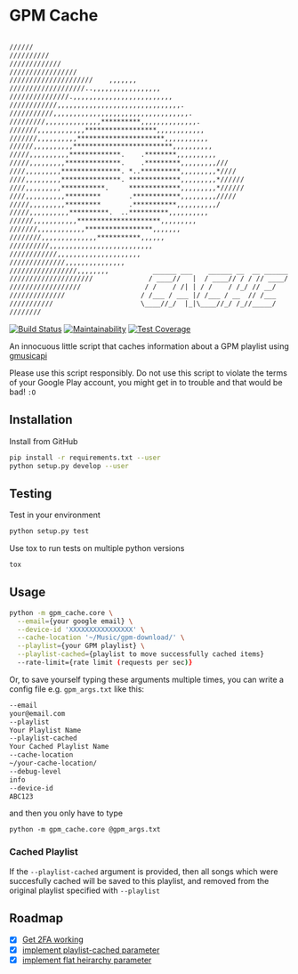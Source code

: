 # GPM Cache

```txt

//////
//////////
/////////////
/////////////////
/////////////////////    ,,,,,,,
///////////////////..,,,,,,,,,,,,,,,,,
///////////////.,,,,,,,,,,,,,,,,,,,,,,,,,
////////////,,,,,,,,,,,,,,,,,,,,,,,,,,,,,,,.
///////////,,,,,,,,,,,,,,,,,,,,,,,,,,,,,,,,,,.
/////////,,,,,,,,,,,,,,**********,,,,,,,,,,,,,,.
///////,,,,,,,,,,,,******************,,,,,,,,,,,,
///////,,,,,,,,,,**********************,,,,,,,,,,,
//////,,,,,,,,,,*************************,,,,,,,,,,
/////,,,,,,,,,,*************.    .********,,,,,,,,,,
/////,,,,,,,,,**************.    .*********,,,,,,,,,///
////,,,,,,,,,***************. *..**********,,,,,,,,,*////
////,,,,,,,,,***************. *************,,,,,,,,,*//////
////,,,,,,,,,***********.     *************,,,,,,,,,*//////
////,,,,,,,,,,*********       .************,,,,,,,,,/////
/////,,,,,,,,,*********       .***********,,,,,,,,,,/
/////,,,,,,,,,,**********.  ..**********,,,,,,,,,,
//////,,,,,,,,,,,*********************,,,,,,,,,
///////,,,,,,,,,,,,*****************,,,,,,,
////////,,,,,,,,,,,,,,***********,,,,,,
//////////,,,,,,,,,,,,,,,,,,,,,,,,,,
////////////,,,,,,,,,,,,,,,,,,,,,
//////////////,,,,,,,,,,,,,,,
/////////////////,,,,,,,,           ______ ___    ______ __  __ ______
/////////////////////              / ____//   |  / ____// / / // ____/
//////////////////                / /    / /| | / /    / /_/ // __/
//////////////                   / /___ / ___ |/ /___ / __  // /___
///////////                      \____//_/  |_|\____//_/ /_//_____/
////////

```

[![Build Status](https://travis-ci.org/derwentx/gpm-cache.svg?branch=master)](https://travis-ci.org/derwentx/gpm-cache)
[![Maintainability](https://api.codeclimate.com/v1/badges/f28cbc664d9193b330b3/maintainability)](https://codeclimate.com/github/derwentx/gpm-cache/maintainability)
[![Test Coverage](https://api.codeclimate.com/v1/badges/f28cbc664d9193b330b3/test_coverage)](https://codeclimate.com/github/derwentx/gpm-cache/test_coverage)

An innocuous little script that caches information about a GPM playlist using
[gmusicapi](https://github.com/simon-weber/gmusicapi)

Please use this script responsibly. Do not use this script to violate the terms
of your Google Play account, you might get in to trouble and that would be bad! `:O`

## Installation

Install from GitHub

```sh
pip install -r requirements.txt --user
python setup.py develop --user
```

## Testing

Test in your environment

```bash
python setup.py test
```

Use tox to run tests on multiple python versions

```bash
tox
```

## Usage

```bash
python -m gpm_cache.core \
  --email={your google email} \
  --device-id 'XXXXXXXXXXXXXXXX' \
  --cache-location '~/Music/gpm-download/' \
  --playlist={your GPM playlist} \
  --playlist-cached={playlist to move successfully cached items}
  --rate-limit={rate limit (requests per sec)}
```

Or, to save yourself typing these arguments multiple times, you can write a config
file e.g. `gpm_args.txt` like this:

```txt
--email
your@email.com
--playlist
Your Playlist Name
--playlist-cached
Your Cached Playlist Name
--cache-location
~/your-cache-location/
--debug-level
info
--device-id
ABC123
```

and then you only have to type

`python -m gpm_cache.core @gpm_args.txt`

### Cached Playlist

If the `--playlist-cached` argument is provided, then all songs which were succesfully cached will be saved to this playlist, and removed from the original playlist specified with `--playlist`

## Roadmap

- [x] [Get 2FA working](https://github.com/derwentx/gpm-cache/issues/1)
- [x] [implement playlist-cached parameter](https://github.com/derwentx/gpm-cache/issues/2)
- [x] [implement flat heirarchy parameter](https://github.com/derwentx/gpm-cache/issues/5)

